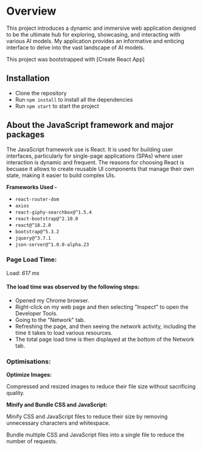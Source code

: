 # Overview

This project introduces a dynamic and immersive web application designed to be the ultimate hub for exploring, showcasing, and interacting with various AI models. My application provides an informative and enticing interface to delve into the vast landscape of AI models.

This project was bootstrapped with [Create React App]

## Installation

- Clone the repository
- Run `npm install` to install all the dependencies
- Run `npm start` to start the project

## About the JavaScript framework and major packages

The JavaScript framework use is React. It is used for building user interfaces, particularly for single-page applications (SPAs) where user interaction is dynamic and frequent. 
The reasons for choosing React is becuase it allows to create reusable UI components that manage their own state, making it easier to build complex UIs.

**Frameworks Used -**

- `react-router-dom`
- `axios`
- `react-giphy-searchbox@^1.5.4`
- `react-bootstrap@^2.10.0`
- `react@^18.2.0`
- `bootstrap@^5.3.2`
- `jquery@^3.7.1`
- `json-server@^1.0.0-alpha.23`

### Page Load Time:

Load: _617 ms_

#### The load time was observed by the following steps:

- Opened my Chrome browser.
- Right-click on my web page and then selecting "Inspect" to open the Developer Tools. 
- Going to the "Network" tab. 
- Refreshing the page, and then seeing the network activity, including the time it takes to load various resources. 
- The total page load time is then displayed at the bottom of the Network tab.

### Optimisations:

**Optimize Images:**

Compressed and resized images to reduce their file size without sacrificing quality.

**Minify and Bundle CSS and JavaScript:**

Minify CSS and JavaScript files to reduce their size by removing unnecessary characters and whitespace.

Bundle multiple CSS and JavaScript files into a single file to reduce the number of requests.
